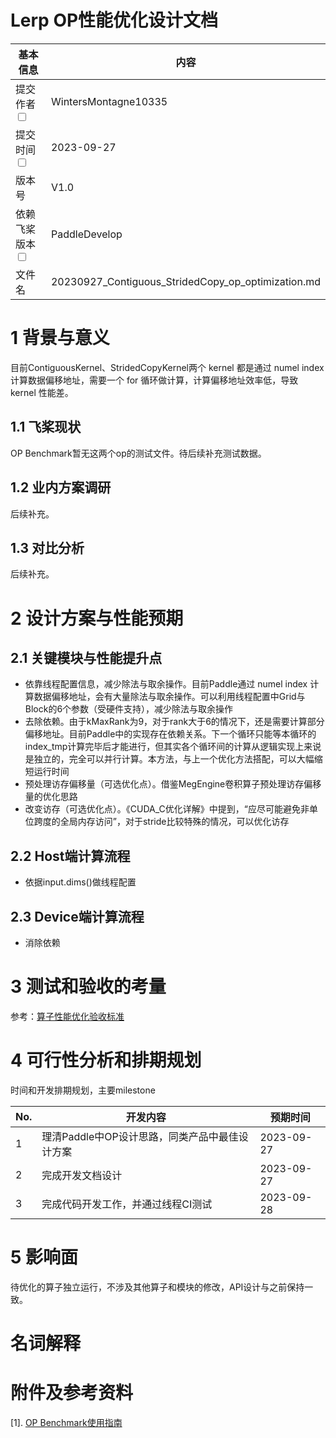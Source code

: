 # Lerp OP性能优化设计文档


| 基本信息                                                     | 内容                                                         |
| ------------------------------------------------------------ | ------------------------------------------------------------- |
| 提交作者<input type="checkbox" class="rowselector hidden">   | WintersMontagne10335   |                                         
| 提交时间<input type="checkbox" class="rowselector hidden">   | 2023-09-27 |                                                
| 版本号                                                 | V1.0  |                       
| 依赖飞桨版本<input type="checkbox" class="rowselector hidden">| PaddleDevelop|                      
| 文件名                    | 20230927_Contiguous_StridedCopy_op_optimization.md<br> |


# 1 背景与意义
目前ContiguousKernel、StridedCopyKernel两个 kernel 都是通过 numel index 计算数据偏移地址，需要一个 for 循环做计算，计算偏移地址效率低，导致 kernel 性能差。

## 1.1 飞桨现状

OP Benchmark暂无这两个op的测试文件。待后续补充测试数据。

## 1.2 业内方案调研

后续补充。

## 1.3 对比分析

后续补充。

# 2 设计方案与性能预期

## 2.1 关键模块与性能提升点

- 依靠线程配置信息，减少除法与取余操作。目前Paddle通过 numel index 计算数据偏移地址，会有大量除法与取余操作。可以利用线程配置中Grid与Block的6个参数（受硬件支持），减少除法与取余操作
- 去除依赖。由于kMaxRank为9，对于rank大于6的情况下，还是需要计算部分偏移地址。目前Paddle中的实现存在依赖关系。下一个循环只能等本循环的index_tmp计算完毕后才能进行，但其实各个循环间的计算从逻辑实现上来说是独立的，完全可以并行计算。本方法，与上一个优化方法搭配，可以大幅缩短运行时间
- 预处理访存偏移量（可选优化点）。借鉴MegEngine卷积算子预处理访存偏移量的优化思路
- 改变访存（可选优化点）。《CUDA_C优化详解》中提到，“应尽可能避免非单位跨度的全局内存访问”，对于stride比较特殊的情况，可以优化访存

## 2.2 Host端计算流程

- 依据input.dims()做线程配置

## 2.3 Device端计算流程

- 消除依赖

# 3 测试和验收的考量

参考：[算子性能优化验收标准](http://agroup.baidu.com/paddle-perf/md/article/4892913)

# 4 可行性分析和排期规划

时间和开发排期规划，主要milestone

| No. | 开发内容 | 预期时间 |
|---|---|---|
| 1 | 理清Paddle中OP设计思路，同类产品中最佳设计方案  | 2023-09-27 |
| 2 | 完成开发文档设计  | 2023-09-27 |
| 3 | 完成代码开发工作，并通过线程CI测试 | 2023-09-28 |


# 5 影响面

待优化的算子独立运行，不涉及其他算子和模块的修改，API设计与之前保持一致。

# 名词解释



# 附件及参考资料
[1]. [OP Benchmark使用指南](https://github.com/PaddlePaddle/benchmark/blob/master/api/README.md)
